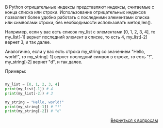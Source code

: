 В Python отрицательные индексы представляют индексы, считаемые с конца списка или строки. Использование отрицательных
индексов позволяет более удобно работать с последними элементами списка или символами строки, без необходимости
использовать метод len().

Например, если у вас есть список my_list с элементами [0, 1, 2, 3, 4], то my_list[-1] вернет последний элемент в списке,
то есть 4, my_list[-2] вернет 3, и так далее.

Аналогично, если у вас есть строка my_string со значением "Hello, world!", то my_string[-1] вернет последний символ в
строке, то есть "!", my_string[-2] вернет "d", и так далее.

Примеры:

```python

my_list = [0, 1, 2, 3, 4]
print(my_list[-1]) # 4
print(my_list[-2]) # 3

my_string = "Hello, world!"
print(my_string[-1]) # "!"
print(my_string[-2]) # "d"
```

<div align="right">

[Вернуться к вопросам](../Вопросы.md)

</div>
